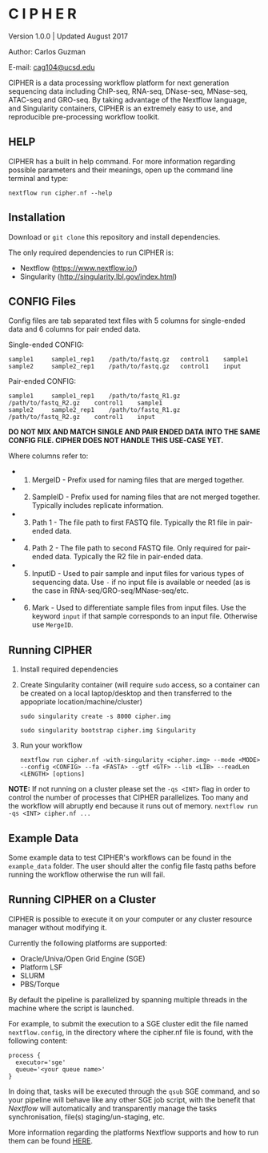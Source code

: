 # C I P H E R
Version 1.0.0 | Updated August 2017

Author: Carlos Guzman

E-mail: cag104@ucsd.edu

CIPHER is a data processing workflow platform for next generation sequencing data including ChIP-seq, RNA-seq, DNase-seq, MNase-seq, ATAC-seq and GRO-seq. By taking advantage of the Nextflow language, and Singularity containers, CIPHER is an extremely easy to use, and reproducible pre-processing workflow toolkit.

## HELP

CIPHER has a built in help command. For more information regarding possible parameters and their meanings, open up the command line terminal and type:

```
nextflow run cipher.nf --help
```

## Installation

Download or `git clone` this repository and install dependencies.

The only required dependencies to run CIPHER is:

  + Nextflow (https://www.nextflow.io/)
  + Singularity (http://singularity.lbl.gov/index.html)

## CONFIG Files

Config files are tab separated text files with 5 columns for single-ended data and 6 columns for pair ended data.

Single-ended CONFIG:

```
sample1		sample1_rep1	/path/to/fastq.gz 	control1	sample1
sample2		sample2_rep1	/path/to/fastq.gz 	control1	input
```

Pair-ended CONFIG:

```
sample1		sample1_rep1	/path/to/fastq_R1.gz 	/path/to/fastq_R2.gz	control1	sample1
sample2		sample2_rep1	/path/to/fastq_R1.gz  	/path/to/fastq_R2.gz	control1	input
```

**DO NOT MIX AND MATCH SINGLE AND PAIR ENDED DATA INTO THE SAME CONFIG FILE. CIPHER DOES NOT HANDLE THIS USE-CASE YET.**

Where columns refer to:

* 1. MergeID - Prefix used for naming files that are merged together.
* 2. SampleID - Prefix used for naming files that are not merged together. Typically includes replicate information.
* 3. Path 1 - The file path to first FASTQ file. Typically the R1 file in pair-ended data.
* 4. Path 2 - The file path to second FASTQ file. Only required for pair-ended data. Typically the R2 file in pair-ended data.
* 5. InputID - Used to pair sample and input files for various types of sequencing data. Use `-` if no input file is available or needed (as is the case in RNA-seq/GRO-seq/MNase-seq/etc.
* 6. Mark - Used to differentiate sample files from input files. Use the keyword `input` if that sample corresponds to an input file. Otherwise use `MergeID`.

## Running CIPHER

1) Install required dependencies

2) Create Singularity container (will require `sudo` access, so a container can be created on a local laptop/desktop and then transferred to the appopriate location/machine/cluster)

	```
	sudo singularity create -s 8000 cipher.img
	```

	```
	sudo singularity bootstrap cipher.img Singularity
	```

3) Run your workflow

	```
	nextflow run cipher.nf -with-singularity <cipher.img> --mode <MODE> --config <CONFIG> --fa <FASTA> --gtf <GTF> --lib <LIB> --readLen <LENGTH> [options]
	```

**NOTE:** If not running on a cluster please set the `-qs <INT>` flag in order to control the number of processes that CIPHER parallelizes. Too many and the workflow will abruptly end because it runs out of memory. `nextflow run -qs <INT> cipher.nf ...`

## Example Data

Some example data to test CIPHER's workflows can be found in the `example_data` folder. The user should alter the config file fastq paths before running the workflow otherwise the run will fail.

## Running CIPHER on a Cluster

CIPHER is possible to execute it on your computer or any cluster resource
manager without modifying it.

Currently the following platforms are supported:

  + Oracle/Univa/Open Grid Engine (SGE)
  + Platform LSF
  + SLURM
  + PBS/Torque


By default the pipeline is parallelized by spanning multiple threads in the machine where the script is launched.

For example, to submit the execution to a SGE cluster edit the file named `nextflow.config`, in the directory
where the cipher.nf file is found, with the following content:

    process {
      executor='sge'
      queue='<your queue name>'
    }

In doing that, tasks will be executed through the `qsub` SGE command, and so your pipeline will behave like any
other SGE job script, with the benefit that *Nextflow* will automatically and transparently manage the tasks
synchronisation, file(s) staging/un-staging, etc.

More information regarding the platforms Nextflow supports and how to run them can be found [HERE](https://www.nextflow.io/docs/latest/executor.html).
